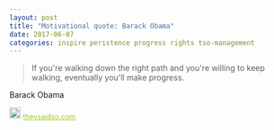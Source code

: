 ```yaml
---
layout: post
title: "Motivational quote: Barack Obama"
date: 2017-06-07
categories: inspire peristence progress rights tso-management
---
```

> If you're walking down the right path and you're willing to keep walking, eventually you'll make progress.

Barack Obama

<span style="z-index:50;font-size:0.9em;"><img src="https://theysaidso.com/branding/theysaidso.png" height="20" width="20" alt="theysaidso.com"/><a href="https://theysaidso.com" title="Powered by quotes from theysaidso.com" style="color: #9fcc25; margin-left: 4px; vertical-align: middle;">theysaidso.com</a></span>
